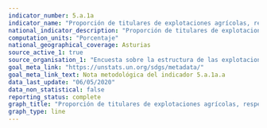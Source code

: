 ```yaml
---
indicator_number: 5.a.1a
indicator_name: "Proporción de titulares de explotaciones agrícolas, respecto al total de personas trabajadoras en la agricultura"
national_indicator_description: "Proporción de titulares de explotaciones agrícolas, respecto al total de personas trabajadoras en la agricultura"
computation_units: "Porcentaje"
national_geographical_coverage: Asturias
source_active_1: true
source_organisation_1: "Encuesta sobre la estructura de las explotaciones agrícolas, INE"
goal_meta_link: "https://unstats.un.org/sdgs/metadata/"
goal_meta_link_text: Nota metodológica del indicador 5.a.1a.a
data_last_update: "06/05/2020"
data_non_statistical: false
reporting_status: complete
graph_title: "Proporción de titulares de explotaciones agrícolas, respecto al total de personas trabajadoras en la agricultura"
graph_type: line
---
```

